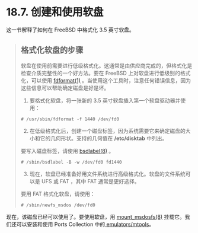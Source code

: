# 18.7. 创建和使用软盘

这一节解释了如何在 FreeBSD 中格式化 3.5 英寸软盘。

>## 格式化软盘的步骤
>软盘在使用前需要进行低级格式化。这通常是由供应商完成的，但格式化是检查介质完整性的一个好方法。要在 FreeBSD 上对软盘进行低级别的格式化，可以使用  [fdformat(1)](https://www.freebsd.org/cgi/man.cgi?query=fdformat&sektion=1&format=html) 。当使用这个工具时，注意任何错误信息，因为这些信息可以帮助确定磁盘是好是坏。
>1. 要格式化软盘，将一张新的 3.5 英寸软盘插入第一个软盘驱动器并使用：
>```
># /usr/sbin/fdformat -f 1440 /dev/fd0
>```
>2. 在低级格式化后，创建一个磁盘标签，因为系统需要它来确定磁盘的大小和它的几何形状。支持的几何值在 **/etc/disktab** 中列出。
>
>要写入磁盘标签，请使用 [bsdlabel(8)](https://www.freebsd.org/cgi/man.cgi?query=bsdlabel&sektion=8&format=html) 。
>```
># /sbin/bsdlabel -B -w /dev/fd0 fd1440
>```
>3. 现在，软盘已经准备好用文件系统进行高级格式化。软盘的文件系统可以是 UFS 或 FAT ，其中 FAT 通常是更好选择。
>
>要用 FAT 格式化软盘，请使用：
>```
># /sbin/newfs_msdos /dev/fd0
>```
现在，该磁盘已经可以使用了。要使用软盘，用 [mount_msdosfs(8)](https://www.freebsd.org/cgi/man.cgi?query=mount_msdosfs&sektion=8&format=html) 挂载它。我们还可以安装和使用 Ports Collection 中的[ emulators/mtools](https://cgit.freebsd.org/ports/tree/emulators/mtools/pkg-descr)。
